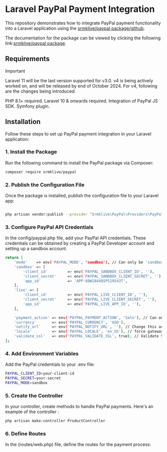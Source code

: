 


# Laravel PayPal Payment Integration

This repository demonstrates how to integrate PayPal payment functionality into a Laravel application using the [srmklive/paypal package/github](https://github.com/srmklive/laravel-paypal).


The documentation for the package can be viewed by clicking the following link:[srmklive/paypal package](https://srmklive.github.io/laravel-paypal/docs.html).
## Requirements

Important

Laravel 11 will be the last version supported for v3.0. v4 is being actively worked on, and will be released by end of October 2024. For v4, following are the changes being introduced:

PHP 8.1+ required.
Laravel 10 & onwards required.
Integration of PayPal JS SDK.
Symfony plugin.

## Installation

Follow these steps to set up PayPal payment integration in your Laravel application:

### 1. Install the Package

Run the following command to install the PayPal package via Composer:

```bash
composer require srmklive/paypal
```
### 2. Publish the Configuration File
Once the package is installed, publish the configuration file to your Laravel app:

```bash

php artisan vendor:publish --provider "Srmklive\PayPal\Providers\PayPalServiceProvider"
```
### 3. Configure PayPal API Credentials
In the config/paypal.php file, add your PayPal API credentials. These credentials can be obtained by creating a PayPal Developer account and setting up a sandbox account.

```bash
return [
    'mode'    => env('PAYPAL_MODE', 'sandbox'), // Can only be 'sandbox' Or 'live'. If empty or invalid, 'live' will be used.
    'sandbox' => [
        'client_id'         => env('PAYPAL_SANDBOX_CLIENT_ID', ''),
        'client_secret'     => env('PAYPAL_SANDBOX_CLIENT_SECRET', ''),
        'app_id'            => 'APP-80W284485P519543T',
    ],
    'live' => [
        'client_id'         => env('PAYPAL_LIVE_CLIENT_ID', ''),
        'client_secret'     => env('PAYPAL_LIVE_CLIENT_SECRET', ''),
        'app_id'            => env('PAYPAL_LIVE_APP_ID', ''),
    ],

    'payment_action' => env('PAYPAL_PAYMENT_ACTION', 'Sale'), // Can only be 'Sale', 'Authorization' or 'Order'
    'currency'       => env('PAYPAL_CURRENCY', 'USD'),
    'notify_url'     => env('PAYPAL_NOTIFY_URL', ''), // Change this accordingly for your application.
    'locale'         => env('PAYPAL_LOCALE', 'en_US'), // force gateway language  i.e. it_IT, es_ES, en_US ... (for express checkout only)
    'validate_ssl'   => env('PAYPAL_VALIDATE_SSL', true), // Validate SSL when creating api client.
];
```
        
### 4. Add Environment Variables
Add the PayPal credentials to your .env file:

```bash
PAYPAL_CLIENT_ID=your-client-id
PAYPAL_SECRET=your-secret
PAYPAL_MODE=sandbox
```
### 5. Create the Controller
In your controller, create methods to handle PayPal payments. Here's an example of the controller :


```bash
php artisan make:controller ProductController
```

### 6. Define Routes
In the (routes/web.php) file, define the routes for the payment process:

